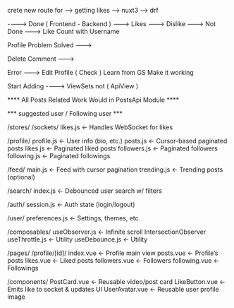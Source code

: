 crete new route for 
    --> getting likes 
            --> nuxt3
            --> drf
            
----> Done ( Frontend - Backend )
    ---> Likes
    ---> Dislike
    --->    Not Done
        ---> Like Count with Username

Profile Problem Solved
    ---> 


Delete Comment --->


Error ---> 
        Edit Profile 
            ( Check )
                Learn from GS 
                    Make it working

Start Adding ---->
	ViewSets not ( ApiView )


**** All Posts Related Work Would in PostsApi Module  ****

*** suggested user / Following user ***

<!-- basdir/
    components
    plugins
    pages
    store
    middleware
    layouts
    components -->


/stores/
  /sockets/
    likes.js         ← Handles WebSocket for likes

  /profile/
    profile.js       ← User info (bio, etc.)
    posts.js         ← Cursor-based paginated posts
    likes.js         ← Paginated liked posts
    followers.js     ← Paginated followers
    following.js     ← Paginated followings

  /feed/
    main.js          ← Feed with cursor pagination
    trending.js      ← Trending posts (optional)

  /search/
    index.js         ← Debounced user search w/ filters

  /auth/
    session.js       ← Auth state (login/logout)

  /user/
    preferences.js   ← Settings, themes, etc.

/composables/
  useObserver.js     ← Infinite scroll IntersectionObserver
  useThrottle.js     ← Utility
  useDebounce.js     ← Utility

/pages/
  /profile/[id]/
    index.vue        ← Profile main view
    posts.vue        ← Profile’s posts
    likes.vue        ← Liked posts
    followers.vue    ← Followers
    following.vue    ← Followings

/components/
  PostCard.vue       ← Reusable video/post card
  LikeButton.vue     ← Emits like to socket & updates UI
  UserAvatar.vue     ← Reusable user profile image
